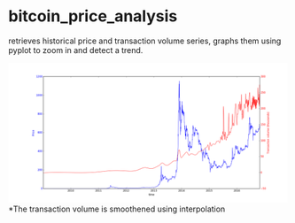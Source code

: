 # bitcoin_price_analysis
retrieves historical price and transaction volume series, graphs them using pyplot to zoom in and detect a trend.

![Alt text](/figure_1-1.png?raw=true "graph")
*The transaction volume is smoothened using interpolation
